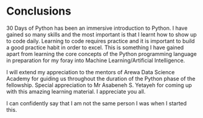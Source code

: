 # Conclusions

30 Days of Python has been an immersive introduction to Python. I have gained so many skills and the most important is that I learnt how to show up to code daily. Learning to code requires practice and it is important to build a good practice habit in order to excel. This is something I have gained apart from learning the core concepts of the Python programming language in preparation for my foray into Machine Learning/Artificial Intelligence.

I will extend my appreciation to the mentors of Arewa Data Science Academy for guiding us throughout the duration of the Python phase of the fellowship. Special appreciation to Mr Asabeneh S. Yetayeh for coming up with this amazing learning material. I appreciate you all.

I can confidently say that I am not the same person I was when I started this.
